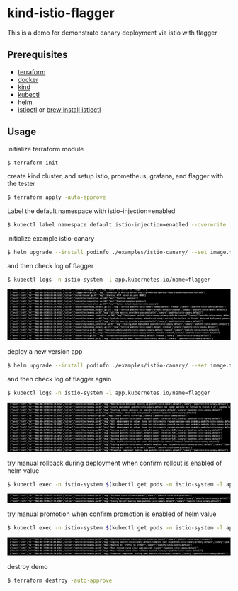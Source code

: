 # kind-istio-flagger

This is a demo for demonstrate canary deployment via istio with flagger

## Prerequisites

- [terraform](https://www.terraform.io/downloads.html)
- [docker](https://www.docker.com/products/docker-desktop)
- [kind](https://kind.sigs.k8s.io/docs/user/quick-start#installation)
- [kubectl](https://kubernetes.io/docs/tasks/tools/install-kubectl/)
- [helm](https://helm.sh/docs/intro/install/)
- [istioctl](https://istio.io/latest/docs/setup/getting-started/#download) or [brew install istioctl](https://formulae.brew.sh/formula/istioctl)

## Usage

initialize terraform module

```bash
$ terraform init
```

create kind cluster, and setup istio, prometheus, grafana, and flagger with the tester

```bash
$ terraform apply -auto-approve
```

Label the default namespace with istio-injection=enabled

```bash
$ kubectl label namespace default istio-injection=enabled --overwrite
```

initialize example istio-canary

```bash
$ helm upgrade --install podinfo ./examples/istio-canary/ --set image.tag=5.1.0
```

and then check log of flagger

```bash
$ kubectl logs -n istio-system -l app.kubernetes.io/name=flagger
```

![flagger01](https://github.com/GrassShrimp/kind-istio-flagger/blob/master/flagger01.png)

deploy a new version app

```bash
$ helm upgrade --install podinfo ./examples/istio-canary/ --set image.tag=5.1.1
```

and then check log of flagger again

```bash
$ kubectl logs -n istio-system -l app.kubernetes.io/name=flagger
```

![flagger02](https://github.com/GrassShrimp/kind-istio-flagger/blob/master/flagger02.png)

try manual rollback during deployment when confirm rollout is enabled of helm value

```bash
$ kubectl exec -n istio-system $(kubectl get pods -n istio-system -l app=loadtester --no-headers=true | awk '{print $1}') -- /bin/sh -c "curl -d '{\"name\": \"podinfo-istio-canary\", \"namespace\": \"default\"}' http://localhost:8080/rollback/open"
```

![flagger03](https://github.com/GrassShrimp/kind-istio-flagger/blob/master/flagger03.png)

try manual promotion when confirm promotion is enabled of helm value

```bash
$ kubectl exec -n istio-system $(kubectl get pods -n istio-system -l app=loadtester --no-headers=true | awk '{print $1}') -- /bin/sh -c "curl -d '{\"name\": \"podinfo-istio-canary\", \"namespace\": \"default\"}' http://localhost:8080/gate/open"
```

![flagger04](https://github.com/GrassShrimp/kind-istio-flagger/blob/master/flagger04.png)

destroy demo

```bash
$ terraform destroy -auto-approve
```
